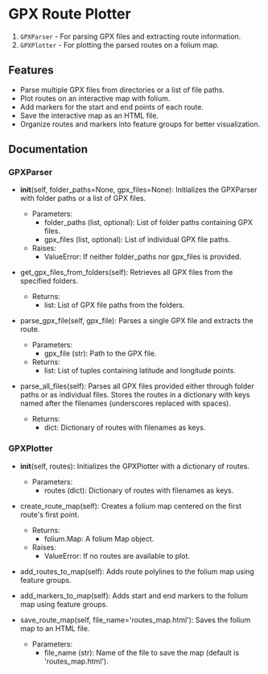 # GPX Route Plotter

1. `GPXParser` - For parsing GPX files and extracting route information.
2. `GPXPlotter` - For plotting the parsed routes on a folium map.


## Features

- Parse multiple GPX files from directories or a list of file paths.
- Plot routes on an interactive map with folium.
- Add markers for the start and end points of each route.
- Save the interactive map as an HTML file.
- Organize routes and markers into feature groups for better visualization.

## Documentation

### GPXParser

- __init__(self, folder_paths=None, gpx_files=None): Initializes the GPXParser with folder paths or a list of GPX files.
  - Parameters:
    - folder_paths (list, optional): List of folder paths containing GPX files.
    - gpx_files (list, optional): List of individual GPX file paths.
  - Raises:
    - ValueError: If neither folder_paths nor gpx_files is provided.

- get_gpx_files_from_folders(self): Retrieves all GPX files from the specified folders.
  - Returns:
    - list: List of GPX file paths from the folders.

- parse_gpx_file(self, gpx_file): Parses a single GPX file and extracts the route.
  - Parameters:
    - gpx_file (str): Path to the GPX file.
  - Returns:
    - list: List of tuples containing latitude and longitude points.

- parse_all_files(self): Parses all GPX files provided either through folder paths or as individual files. Stores the routes in a dictionary with keys named after the filenames (underscores replaced with spaces).
  - Returns:
    - dict: Dictionary of routes with filenames as keys.

### GPXPlotter

- __init__(self, routes): Initializes the GPXPlotter with a dictionary of routes.
  - Parameters:
    - routes (dict): Dictionary of routes with filenames as keys.

- create_route_map(self): Creates a folium map centered on the first route's first point.
  - Returns:
    - folium.Map: A folium Map object.
  - Raises:
    - ValueError: If no routes are available to plot.

- add_routes_to_map(self): Adds route polylines to the folium map using feature groups.

- add_markers_to_map(self): Adds start and end markers to the folium map using feature groups.

- save_route_map(self, file_name='routes_map.html'): Saves the folium map to an HTML file.
  - Parameters:
    - file_name (str): Name of the file to save the map (default is 'routes_map.html').
